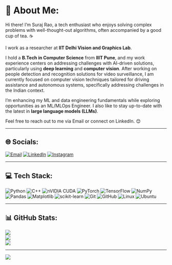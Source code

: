 # 💫 About Me:
Hi there! I’m Suraj Rao, a tech enthusiast who enjoys solving complex problems with well-thought-out algorithms, often accompanied by a good cup of tea. ☕

I work as a researcher at **IIT Delhi Vision and Graphics Lab**.

I hold a **B.Tech in Computer Science** from **IIIT Pune**, and my work experience centers on addressing challenges with AI-driven solutions, particularly using **deep learning** and **computer vision**. After working on people detection and recognition solutions for video surveillance, I am currently focused on computer vision techniques tailored for driving assistance and autonomous systems, specifically addressing challenges in the Indian context.

I’m enhancing my ML and data engineering fundamentals while exploring opportunities as an ML/MLOps Engineer. I also like to stay up-to-date with the latest in **large language models (LLMs)**.

Feel free to reach out to me via Email or connect on LinkedIn. 😊

---

## 🌐 Socials:
[![Email](https://img.shields.io/badge/Email-D14836?style=for-the-badge&logo=gmail&logoColor=white)](mailto:surajrao20@cse.iiitp.ac.in) 
[![LinkedIn](https://img.shields.io/badge/LinkedIn-%230077B5.svg?style=for-the-badge&logo=linkedin&logoColor=white)](https://linkedin.com/in/surajrao2003) 
[![Instagram](https://img.shields.io/badge/Instagram-%23E4405F.svg?style=for-the-badge&logo=Instagram&logoColor=white)](https://instagram.com/_suraj_rao)  

---

## 💻 Tech Stack:
![Python](https://img.shields.io/badge/python-3670A0?style=for-the-badge&logo=python&logoColor=ffdd54) 
![C++](https://img.shields.io/badge/c++-%2300599C.svg?style=for-the-badge&logo=c%2B%2B&logoColor=white) 
![nVIDIA CUDA](https://img.shields.io/badge/cuda-000000.svg?style=for-the-badge&logo=nVIDIA&logoColor=green) 
![PyTorch](https://img.shields.io/badge/PyTorch-%23EE4C2C.svg?style=for-the-badge&logo=PyTorch&logoColor=white) 
![TensorFlow](https://img.shields.io/badge/TensorFlow-%23FF6F00.svg?style=for-the-badge&logo=TensorFlow&logoColor=white) 
![NumPy](https://img.shields.io/badge/numpy-%23013243.svg?style=for-the-badge&logo=numpy&logoColor=white) 
![Pandas](https://img.shields.io/badge/pandas-%23150458.svg?style=for-the-badge&logo=pandas&logoColor=white) 
![Matplotlib](https://img.shields.io/badge/Matplotlib-%23ffffff.svg?style=for-the-badge&logo=Matplotlib&logoColor=black) 
![scikit-learn](https://img.shields.io/badge/scikit--learn-%23F7931E.svg?style=for-the-badge&logo=scikit-learn&logoColor=white) 
![Git](https://img.shields.io/badge/git-%23F05033.svg?style=for-the-badge&logo=git&logoColor=white) 
![GitHub](https://img.shields.io/badge/github-%23121011.svg?style=for-the-badge&logo=github&logoColor=white) 
![Linux](https://img.shields.io/badge/Linux-FCC624?style=for-the-badge&logo=linux&logoColor=black) 
![Ubuntu](https://img.shields.io/badge/Ubuntu-E95420?style=for-the-badge&logo=ubuntu&logoColor=white)

---

## 📊 GitHub Stats:
![](https://github-readme-stats.vercel.app/api?username=surajrao2003&theme=dark&hide_border=false&include_all_commits=false&count_private=false)<br/>
![](https://github-readme-streak-stats.herokuapp.com/?user=surajrao2003&theme=dark&hide_border=false)<br/>
![](https://github-readme-stats.vercel.app/api/top-langs/?username=surajrao2003&theme=dark&hide_border=false&include_all_commits=false&count_private=false&layout=compact)

---

[![](https://visitcount.itsvg.in/api?id=surajrao2003&icon=0&color=0)](https://visitcount.itsvg.in)
